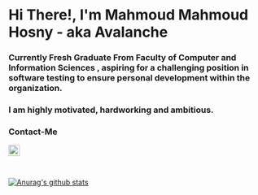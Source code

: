 # Hi There!, I'm Mahmoud Mahmoud Hosny - aka Avalanche

### Currently Fresh Graduate From Faculty of Computer and Information Sciences , aspiring for a challenging position in software testing to ensure personal development within the organization.
### I am highly motivated, hardworking and ambitious.

### Contact-Me

[<img align="left" alt="LinkedIn" width="22px" src="https://cdn.jsdelivr.net/npm/simple-icons@v3/icons/linkedin.svg" />](https://www.linkedin.com/in/mahmoud-mahmoud-hosny-26376b204/)

<br />
<br />
<br />

[![Anurag's github stats](https://github-readme-stats.vercel.app/api?username=mahmoudhosny33&show_icons=true&theme=cobalt)](https://github.com/anuraghazra/github-readme-stats)

